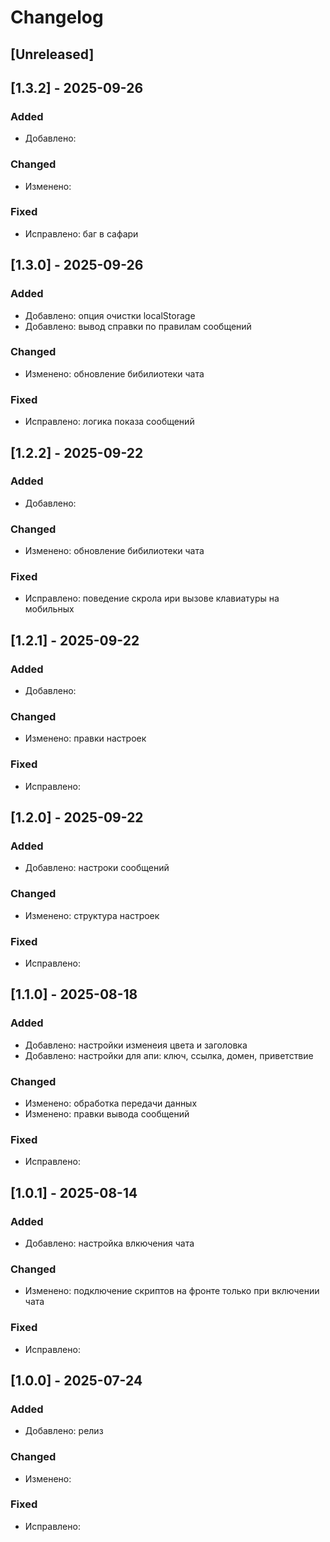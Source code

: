 # Changelog

## [Unreleased]

## [1.3.2] - 2025-09-26

### Added
- Добавлено: 


### Changed
- Изменено: 

### Fixed
- Исправлено: баг в сафари

## [1.3.0] - 2025-09-26

### Added
- Добавлено: опция очистки localStorage
- Добавлено: вывод справки по правилам сообщений

### Changed
- Изменено: обновление бибилиотеки чата

### Fixed
- Исправлено: логика показа сообщений

## [1.2.2] - 2025-09-22

### Added
- Добавлено: 

### Changed
- Изменено: обновление бибилиотеки чата

### Fixed
- Исправлено: поведение скрола ири вызове клавиатуры на мобильных

## [1.2.1] - 2025-09-22

### Added
- Добавлено: 


### Changed
- Изменено: правки настроек

### Fixed
- Исправлено:

## [1.2.0] - 2025-09-22

### Added
- Добавлено: настроки сообщений


### Changed
- Изменено: структура настроек

### Fixed
- Исправлено:

## [1.1.0] - 2025-08-18

### Added
- Добавлено: настройки изменеия цвета и заголовка
- Добавлено: настройки для апи: ключ, ссылка, домен, приветствие

### Changed
- Изменено: обработка передачи данных
- Изменено: правки вывода сообщений

### Fixed
- Исправлено:

## [1.0.1] - 2025-08-14

### Added
- Добавлено: настройка влкючения чата

### Changed
- Изменено: подключение скриптов на фронте только при включении чата

### Fixed
- Исправлено:

## [1.0.0] - 2025-07-24

### Added
- Добавлено: релиз

### Changed
- Изменено:

### Fixed
- Исправлено:




